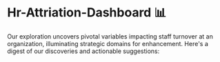 # Hr-Attriation-Dashboard 📊

Our exploration uncovers pivotal variables impacting staff turnover at an organization, illuminating strategic domains for enhancement. Here's a digest of our discoveries and actionable suggestions:


